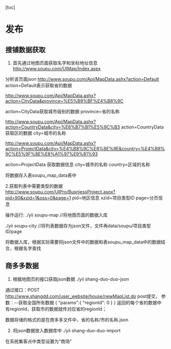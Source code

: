 [toc]
# 发布

## 搜铺数据获取

1. 首先通过地图页面获取名字和坐标地址信息
http://www.soupu.com/UIMap/Index.aspx

分析该页面json
http://www.soupu.com/Api/MapData.ashx?action=Default
action=Default表示获取省的数据

http://www.soupu.com/Api/MapData.ashx?action=CityData&province=%E5%B9%BF%E4%B8%9C

action=CityData获取城市级别的数据
province=省的名称

http://www.soupu.com/Api/MapData.ashx?action=CountryData&city=%E6%B7%B1%E5%9C%B3
action=CountryData获取区的数据
city=城市的名称

http://www.soupu.com/Api/MapData.ashx?action=ProjectData&city=%E4%B8%9C%E8%8E%9E&country=%E4%B8%9C%E5%9F%8E%E8%A1%97%E9%81%93

action=ProjectData 获取数据信息
city=城市的名称
country=区域的名称

将数据存入表soupu_map_data表中


2.获取列表中需要类型的数据
http://www.soupu.com/UIPro/BusniessProject.aspx?pid=90&xzid=1&oss=0&page=1
pid=地区信息
xzid=项目类型ID
page=分页信息

操作运行:
./yii soupu-map     //将地图页面的数据入库

./yii soupu-city //将列表数据存为json文件，文件再data/soupu/项目类型ID/page

将数据入库，根据实际需要将json文件中的数据和表soupu_map_data中的数据结合，根据名字查找

## 商多多数据

1. 根据地图页的接口获取json数据  ./yii shang-duo-duo-json

通过接口：POST http://www.shangdd.com/user_website/house/newMapList.do
post提交，
参数：--获取全国所有数据
{
  "params":{
    "regionId": 0
  }
}
返回的每个省的数据中有regionId，获取市的数据就传对应省的regionId；

数据存储的格式的是在商多多文件中，省的名称/市的名称.json


2. 将json数据放入数据库中  ./yii shang-duo-duo-import

在系统集客点中类型设置为“商场”

